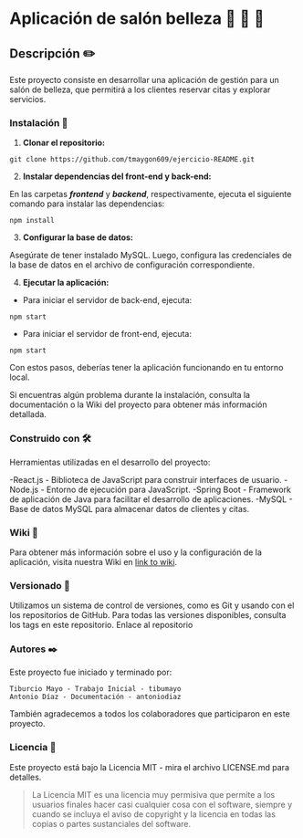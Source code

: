 # Aplicación de salón belleza :haircut: :nail_care: :massage:

## Descripción :pencil2:

Este proyecto consiste en desarrollar una aplicación de gestión para un salón de belleza, que permitirá a los clientes reservar citas y explorar servicios.

### Instalación 🔧

1. **Clonar el repositorio:**

~~~
git clone https://github.com/tmaygon609/ejercicio-README.git
~~~

2. **Instalar dependencias del front-end y back-end:**

En las carpetas ***frontend*** y ***backend***, respectivamente, ejecuta el siguiente comando para instalar las dependencias:

~~~
npm install
~~~

3. **Configurar la base de datos:**

Asegúrate de tener instalado MySQL. Luego, configura las credenciales de la base de datos en el archivo de configuración correspondiente.

4. **Ejecutar la aplicación:**

- Para iniciar el servidor de back-end, ejecuta:

~~~
npm start
~~~

- Para iniciar el servidor de front-end, ejecuta:

~~~
npm start
~~~

Con estos pasos, deberías tener la aplicación funcionando en tu entorno local.

Si encuentras algún problema durante la instalación, consulta la documentación o la Wiki del proyecto para obtener más información detallada.



### Construido con 🛠️

Herramientas utilizadas en el desarrollo del proyecto:

-React.js - Biblioteca de JavaScript para construir interfaces de usuario.
-Node.js - Entorno de ejecución para JavaScript.
-Spring Boot - Framework de aplicación de Java para facilitar el desarrollo de aplicaciones.
-MySQL - Base de datos MySQL para almacenar datos de clientes y citas.

### Wiki 📖

Para obtener más información sobre el uso y la configuración de la aplicación, visita nuestra Wiki en [link to wiki](https://github.com/tmaygon609/test.wiki.git).

### Versionado 📌

Utilizamos un sistema de control de versiones, como es Git y usando con el los repositorios de GitHub. Para todas las versiones disponibles, consulta los tags en este repositorio.
Enlace al repositorio

### Autores ✒️

Este proyecto fue iniciado y terminado por:

    Tiburcio Mayo - Trabajo Inicial - tibumayo
    Antonio Díaz - Documentación - antoniodiaz

También agradecemos a todos los colaboradores que participaron en este proyecto.

### Licencia 📄

Este proyecto está bajo la Licencia MIT - mira el archivo LICENSE.md para detalles.

> La Licencia MIT es una licencia muy permisiva que permite a los usuarios finales hacer casi cualquier cosa con el software, siempre y cuando se incluya el aviso de copyright y la licencia en todas las copias o partes sustanciales del software.


